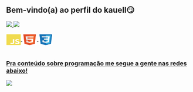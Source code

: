 ## Bem-vindo(a) ao perfil do kauell😏
 <div>
   <a href="https://github.com/kauell">
   <img height="180em" src="https://github-readme-stats.vercel.app/api?username=kauell&show_icons=true&theme=tokyonight&include_all_commits=true&count_private=true"/>
   <img height="180em" src="https://github-readme-stats.vercel.app/api/top-langs/?username=kauell&layout=compact&langs_count=6&theme=tokyonight"/>
</div>
    
<div style="display: inline_block"><br>
  <img align="center" alt="Js" height="30" width="40" src="https://raw.githubusercontent.com/devicons/devicon/master/icons/javascript/javascript-plain.svg ">
  <img align="center" alt="HTML" height="30" width="40" src="https://raw.githubusercontent.com/devicons/devicon/master/icons/html5/html5-original.svg ">
  <img align="center" alt="CSS" height="30" width="40" src="https://raw.githubusercontent.com/devicons/devicon/master/icons/css3/css3-original.svg ">
</div>
 
<br>
 
### Pra conteúdo sobre programação me segue a gente nas redes abaixo!
 
<div>
  <a href = "mailto:lima.kaue21@escola.pr.gov.br"><img src="https://img.shields.io/badge/-Gmail-%23333?style=for-the-badge&logo=gmail&logoColor=white" alvo ="_blank"></a>
</div>
